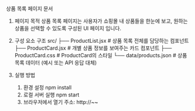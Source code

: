 상품 목록 페이지 문서

1. 페이지 목적
상품 목록 페이지는 사용자가 쇼핑몰 내 상품들을 한눈에 보고, 원하는 상품을 선택할 수 있도록 구성된 UI 페이지 입니다.

2. 구성 요소 구조
src/
├── ProductList.jsx          # 상품 목록 전체를 담당하는 컴포넌트
├── ProductCard.jsx          # 개별 상품 정보를 보여주는 카드 컴포넌트
├── ProductCard.css          # ProductCard의 스타일
└── data/products.json       # 상품 목록 데이터 (예시 또는 API 응답 대체)

3. 실행 방법
   1. 환경 설정
      npm install
   2. 로컬 서버 실행
      npm start
   3. 브라우저에서 열기
      주소: http://~~
